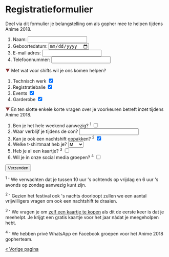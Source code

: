 # Registratieformulier

Deel via dit formulier je belangstelling om als gopher mee te helpen tijdens Anime 2018.

<p style="display: none" id="error" class="error">Eén van de velden was niet goed ingevuld, sorry! Probeer het nog eens.</p>
<script>
if (document.location.hash == '#error')
  document.getElementById('error').style.display = 'block';
</script>

<form action="registratie.php" method="post">
  <ol>
    <li>
      <label for="naam">Naam:</label>
      <input type="text" required name="naam" id="naam" />
    </li>
    <li>
      <label for="geboortedatum">Geboortedatum:</label>
      <input type="date" required name="geboortedatum" id="geboortedatum" />
    </li>
    <li>
      <label for="email">E-mail adres:</label>
      <input type="text" required name="email" id="email" />
    </li>
    <li>
      <label for="telefoonnummer">Telefoonnummer:</label>
      <input type="text" required name="telefoonnummer" id="telefoonnummer" />
    </li>
  </ol>

<span style="color: #883133">▼</span> Met wat voor shifts wil je ons komen helpen?

  <ol>
    <li>
      <label for="tech">Technisch werk</label>
      <input type="checkbox" name="tech" id="tech" checked />
    </li>
    <li>
      <label for="desk">Registratiebalie</label>
      <input type="checkbox" name="desk" id="desk" checked />
    </li>
    <li>
      <label for="events">Events</label>
      <input type="checkbox" name="events" id="events" checked />
    </li>
    <li>
      <label for="cloakroom">Garderobe</label>
      <input type="checkbox" name="cloakroom" id="cloakroom" checked />
    </li>
  </ol>

<span style="color: #883133">▼</span> En ten slotte enkele korte vragen over je voorkeuren betreft
inzet tijdens Anime 2018.

  <ol>
    <li>
      <label for="aanwezig">Ben je het hele weekend aanwezig? <sup>1</sup></label>
      <input type="checkbox" name="aanwezig" id="aanwezig" />
    </li>
    <li>
      <label for="location">Waar verblijf je tijdens de con?</label>
      <input type="text" required name="location" id="location" />
    </li>
    <li>
      <label for="night">Kan je ook een nachtshift oppakken? <sup>2</sup></label>
      <input type="checkbox" name="night" id="night" checked />
    </li>
    <li>
      <label for="tshirt">Welke t-shirtmaat heb je?</label>
      <select name="tshirt" id="tshirt">
        <option>S</option>
        <option selected>M</option>
        <option>L</option>
        <option>XL</option>
        <option>XXL</option>
      </select>
    </li>
    <li>
      <label for="ticket">Heb je al een kaartje? <sup>3</sup></label>
      <input type="checkbox" name="ticket" id="ticket" />
    </li>
    <li>
      <label for="social">Wil je in onze social media groepen? <sup>4</sup></label>
      <input type="checkbox" name="social" id="social" />
    </li>
  </ol>

  <input type="submit" value="Verzenden" />
</form>

<sup>1 -</sup> We verwachten dat je tussen 10 uur 's ochtends op vrijdag en 6 uur 's avonds op
zondag aanwezig kunt zijn.

<sup>2 -</sup> Gezien het festival ook 's nachts doorloopt zullen we een aantal vrijwilligers
vragen om ook een nachtshift te draaien.

<sup>3 -</sup> We vragen je om <a href="https://tickets.animecon.nl" target="_blank">zelf een
kaartje te kopen</a> als dit de eerste keer is dat je meehelpt. Je krijgt een gratis kaartje voor
het jaar nádat je meegeholpen hebt.

<sup>4 -</sup> We hebben privé WhatsApp en Facebook groepen voor het Anime 2018 gopherteam.

[« Vorige pagina](index.html)
